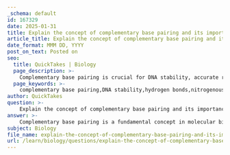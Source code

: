 ```yaml
---
_schema: default
id: 167329
date: 2025-01-31
title: Explain the concept of complementary base pairing and its importance in DNA stability.
article_title: Explain the concept of complementary base pairing and its importance in DNA stability.
date_format: MMM DD, YYYY
post_on_text: Posted on
seo:
  title: QuickTakes | Biology
  page_description: >-
    Complementary base pairing is crucial for DNA stability, accurate replication, and the proper functioning of genetic processes, governed by specific rules of base pairing between adenine, thymine, cytosine, and guanine.
  page_keywords: >-
    complementary base pairing,DNA stability,hydrogen bonds,nitrogenous bases,GC content,DNA replication,transcription,translation,Chargaff’s rules,genetic information
author: QuickTakes
question: >-
    Explain the concept of complementary base pairing and its importance in DNA stability.
answer: >-
    Complementary base pairing is a fundamental concept in molecular biology that refers to the specific pairing of nitrogenous bases in nucleic acids, particularly DNA and RNA. This pairing is governed by strict rules that dictate which bases can bond with one another, ensuring the stability and integrity of the genetic information.\n\n### Base Pairing Rules\nIn DNA:\n- Adenine (A) pairs with Thymine (T) through two hydrogen bonds.\n- Cytosine (C) pairs with Guanine (G) through three hydrogen bonds.\n\nIn RNA:\n- Adenine (A) pairs with Uracil (U) instead of thymine.\n\n### Importance of Complementary Base Pairing\n1. **Stability of DNA Structure**: The hydrogen bonds formed between complementary bases contribute significantly to the stability of the DNA double helix. The stronger interaction between G and C (three hydrogen bonds) compared to A and T (two hydrogen bonds) means that regions of DNA with higher GC content are generally more stable.\n\n2. **Accurate Replication**: During DNA replication, the complementary base pairing allows for the accurate copying of genetic information. Each strand serves as a template for the synthesis of a new complementary strand, ensuring that the genetic code is preserved and passed on to daughter cells.\n\n3. **Transcription and Translation**: In the process of transcription, the DNA sequence is transcribed into RNA, where complementary base pairing ensures that the correct RNA sequence is synthesized. This RNA then serves as a template for translation, where proteins are synthesized based on the sequence of nucleotides.\n\n4. **Chargaff’s Rules**: The observation that the percentage of adenine equals thymine and the percentage of cytosine equals guanine in DNA (Chargaff’s rules) is a direct consequence of complementary base pairing. This balance is crucial for maintaining the structural integrity of the DNA molecule.\n\n5. **Predicting Sequences**: Knowing the sequence of one strand of DNA allows for the prediction of the complementary strand. This is essential for various applications in genetics, such as DNA sequencing and genetic engineering.\n\nIn summary, complementary base pairing is vital for the stability, replication, and function of DNA and RNA. It ensures that genetic information is accurately maintained and transmitted, which is fundamental to all biological processes.
subject: Biology
file_name: explain-the-concept-of-complementary-base-pairing-and-its-importance-in-dna-stability.md
url: /learn/biology/questions/explain-the-concept-of-complementary-base-pairing-and-its-importance-in-dna-stability
---
```


&nbsp;
